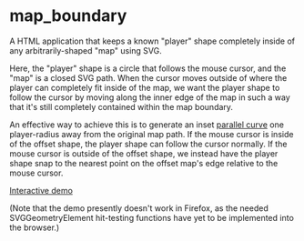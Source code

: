 # map_boundary
A HTML application that keeps a known "player" shape completely inside of any arbitrarily-shaped "map" using SVG.

Here, the "player" shape is a circle that follows the mouse cursor, and the "map" is a closed SVG path. When the cursor moves outside of where the player can completely fit inside of the map, we want the player shape to follow the cursor by moving along the inner edge of the map in such a way that it's still completely contained within the map boundary.

An effective way to achieve this is to generate an inset [parallel curve](https://en.wikipedia.org/wiki/Parallel_curve) one player-radius away from the original map path. If the mouse cursor is inside of the offset shape, the player shape can follow the cursor normally. If the mouse cursor is outside of the offset shape, we instead have the player shape snap to the nearest point on the offset map's edge relative to the mouse cursor.

[Interactive demo](https://jsfiddle.net/Tropicarnage/og90s6Le/)

(Note that the demo presently doesn't work in Firefox, as the needed SVGGeometryElement hit-testing functions have yet to be implemented into the browser.)

